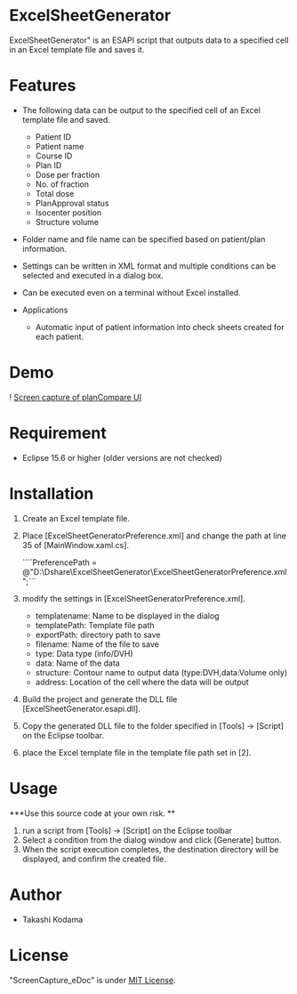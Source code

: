 # ExcelSheetGenerator
 
ExcelSheetGenerator" is an ESAPI script that outputs data to a specified cell in an Excel template file and saves it.

# Features

* The following data can be output to the specified cell of an Excel template file and saved.
  * Patient ID
  * Patient name
  * Course ID
  * Plan ID
  * Dose per fraction
  * No. of fraction
  * Total dose
  * PlanApproval status
  * Isocenter position
  * Structure volume
* Folder name and file name can be specified based on patient/plan information.
* Settings can be written in XML format and multiple conditions can be selected and executed in a dialog box.
* Can be executed even on a terminal without Excel installed.

* Applications
  * Automatic input of patient information into check sheets created for each patient.

# Demo

! [Screen capture of planCompare UI](https://github.com/tkmd94/ExcelSheetGenerator/blob/master/demo.gif)

# Requirement

* Eclipse 15.6 or higher (older versions are not checked)

# Installation
1. Create an Excel template file. 
2. Place [ExcelSheetGeneratorPreference.xml] and change the path at line 35 of [MainWindow.xaml.cs].

    ````PreferencePath = @"D:\Dshare\ExcelSheetGenerator\ExcelSheetGeneratorPreference.xml";```
    
3. modify the settings in [ExcelSheetGeneratorPreference.xml].
    * templatename: Name to be displayed in the dialog
    * templatePath: Template file path
    * exportPath: directory path to save
    * filename: Name of the file to save
    * type: Data type (info/DVH)
    * data: Name of the data
    * structure: Contour name to output data (type:DVH,data:Volume only)
    * address: Location of the cell where the data will be output

4. Build the project and generate the DLL file [ExcelSheetGenerator.esapi.dll]. 
5. Copy the generated DLL file to the folder specified in [Tools] -> [Script] on the Eclipse toolbar.
6. place the Excel template file in the template file path set in [2].

# Usage

***Use this source code at your own risk. **

1. run a script from [Tools] -> [Script] on the Eclipse toolbar 
2. Select a condition from the dialog window and click [Generate] button.
3. When the script execution completes, the destination directory will be displayed, and confirm the created file.
 
# Author
 
* Takashi Kodama
 
# License
 
"ScreenCapture_eDoc" is under [MIT License](https://en.wikipedia.org/wiki/MIT_License).
